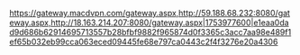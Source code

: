 https://gateway.macdvpn.com/gateway.aspx,http://59.188.68.232:8080/gateway.aspx,http://18.163.214.207:8080/gateway.aspx|1753977600|e1eaa0dad9d686b62914695713557b28bfbf9882f965874d0f3365c3acc7aa98e489f1ef65b032eb99cca063eced09445fe68e797ca0443c2f4f3276e20a4306
